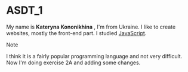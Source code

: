 # ASDT_1

My name is **Kateryna Kononikhina** , I'm from Ukraine. I like to create websites, mostly the front-end part. I studied [JavaScript](https://developer.mozilla.org/en-US/docs/Web/JavaScript). 
> [!NOTE]
>I think it is a fairly popular programming language and not very difficult.
Now I'm doing exercise 2A and adding some changes.
